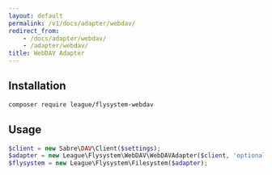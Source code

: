 ```yaml
---
layout: default
permalink: /v1/docs/adapter/webdav/
redirect_from:
    - /docs/adapter/webdav/
    - /adapter/webdav/
title: WebDAV Adapter
---
```


## Installation

```bash
composer require league/flysystem-webdav
```

## Usage

```php
$client = new Sabre\DAV\Client($settings);
$adapter = new League\Flysystem\WebDAV\WebDAVAdapter($client, 'optional/path/prefix');
$flysystem = new League\Flysystem\Filesystem($adapter);
```
